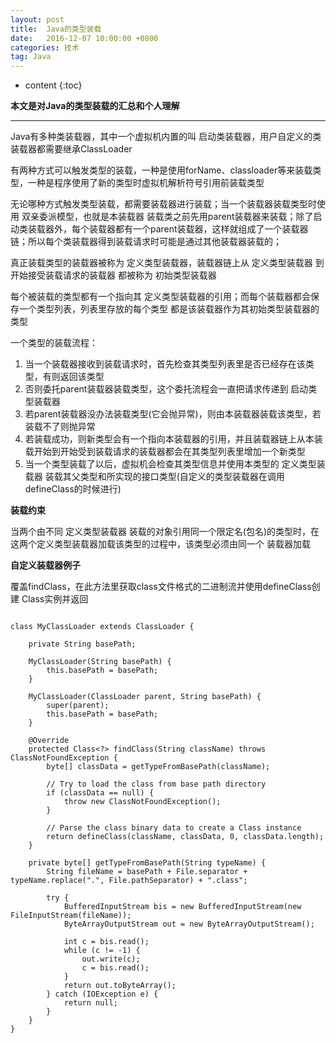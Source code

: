 ```yaml
---
layout: post
title:  Java的类型装载
date:   2016-12-07 10:00:00 +0800
categories: 技术
tag: Java
---
```


* content
{:toc}


**本文是对Java的类型装载的汇总和个人理解**

***

Java有多种类装载器，其中一个虚拟机内置的叫 启动类装载器，用户自定义的类装载器都需要继承ClassLoader

有两种方式可以触发类型的装载，一种是使用forName、classloader等来装载类型，一种是程序使用了新的类型时虚拟机解析符号引用前装载类型

无论哪种方式触发类型装载，都需要装载器进行装载；当一个装载器装载类型时使用 双亲委派模型，也就是本装载器 装载类之前先用parent装载器来装载；除了启动类装载器外，每个装载器都有一个parent装载器，这样就组成了一个装载器链；所以每个类装载器得到装载请求时可能是通过其他装载器装载的；

真正装载类型的装载器被称为 定义类型装载器，装载器链上从 定义类型装载器 到 开始接受装载请求的装载器 都被称为 初始类型装载器

每个被装载的类型都有一个指向其 定义类型装载器的引用；而每个装载器都会保存一个类型列表，列表里存放的每个类型 都是该装载器作为其初始类型装载器的类型

一个类型的装载流程：

1. 当一个装载器接收到装载请求时，首先检查其类型列表里是否已经存在该类型，有则返回该类型
2. 否则委托parent装载器装载类型，这个委托流程会一直把请求传递到 启动类型装载器
3. 若parent装载器没办法装载类型(它会抛异常)，则由本装载器装载该类型，若装载不了则抛异常
4. 若装载成功，则新类型会有一个指向本装载器的引用，并且装载器链上从本装载开始到开始受到装载请求的装载器都会在其类型列表里增加一个新类型
5. 当一个类型装载了以后，虚拟机会检查其类型信息并使用本类型的 定义类型装载器 装载其父类型和所实现的接口类型(自定义的类型装载器在调用defineClass的时候进行)

**装载约束**

当两个由不同 定义类型装载器 装载的对象引用同一个限定名(包名)的类型时，在这两个定义类型装载器加载该类型的过程中，该类型必须由同一个 装载器加载

**自定义装载器例子**

覆盖findClass，在此方法里获取class文件格式的二进制流并使用defineClass创建 Class实例并返回

```

class MyClassLoader extends ClassLoader {

	private String basePath;

	MyClassLoader(String basePath) {
		this.basePath = basePath;
	}

	MyClassLoader(ClassLoader parent, String basePath) {
		super(parent);
		this.basePath = basePath;
	}

	@Override
	protected Class<?> findClass(String className) throws ClassNotFoundException {
		byte[] classData = getTypeFromBasePath(className);

		// Try to load the class from base path directory
		if (classData == null) {
			throw new ClassNotFoundException();
		}
		
		// Parse the class binary data to create a Class instance 
		return defineClass(className, classData, 0, classData.length);
	}

	private byte[] getTypeFromBasePath(String typeName) {
		String fileName = basePath + File.separator + typeName.replace(".", File.pathSeparator) + ".class";

		try {
			BufferedInputStream bis = new BufferedInputStream(new FileInputStream(fileName));
			ByteArrayOutputStream out = new ByteArrayOutputStream();

			int c = bis.read();
			while (c != -1) {
				out.write(c);
				c = bis.read();
			}
			return out.toByteArray();
		} catch (IOException e) {
			return null;
		}
	}
}


```